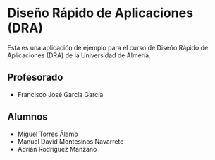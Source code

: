 # Diseño Rápido de Aplicaciones (DRA)
Esta es una aplicación de ejemplo para el curso de Diseño Rápido de Aplicaciones (DRA) de la Universidad de Almería.

## Profesorado
* Francisco José García García

## Alumnos
* Miguel Torres Álamo
* Manuel David Montesinos Navarrete
* Adrián Rodríguez Manzano

